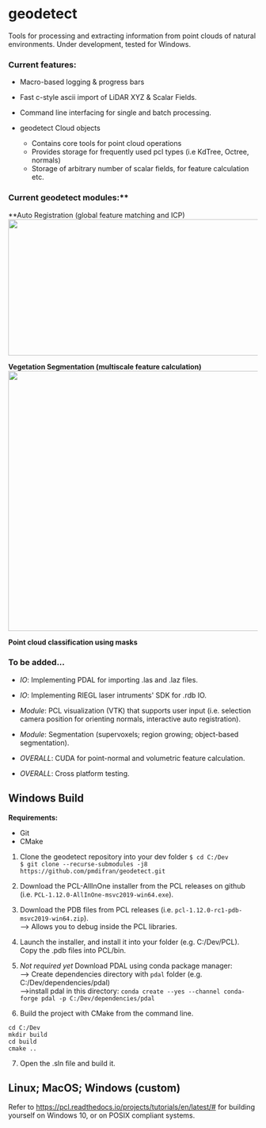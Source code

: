 # geodetect
Tools for processing and extracting information from point clouds of natural environments. Under development, tested for Windows. 

### Current features:
- Macro-based logging & progress bars
- Fast c-style ascii import of LiDAR XYZ & Scalar Fields.
- Command line interfacing for single and batch processing.

- geodetect Cloud objects
  - Contains core tools for point cloud operations
  - Provides storage for frequently used pcl types (i.e KdTree, Octree, normals)
  - Storage of arbitrary number of scalar fields, for feature calculation etc. 

### Current geodetect modules:**
**Auto Registration (global feature matching and ICP)
<img src="https://user-images.githubusercontent.com/64287741/135674654-be7a1585-3409-4641-b595-2a7715a090cc.PNG" width="1000" height="275">

**Vegetation Segmentation (multiscale feature calculation)**
<img src="https://user-images.githubusercontent.com/64287741/135675257-96e6b762-a54b-4658-861a-d77bd897a8e2.PNG" width="1000" height="525">

**Point cloud classification using masks**

### To be added...
-  _IO_: Implementing PDAL for importing .las and .laz files.
-  _IO_: Implementing RIEGL laser intruments' SDK for .rdb IO.

-  _Module_: PCL visualization (VTK) that supports user input (i.e. selection camera position for orienting normals, interactive auto registration).
-  _Module_: Segmentation (supervoxels; region growing; object-based segmentation).

-  _OVERALL_: CUDA for point-normal and volumetric feature calculation.
-  _OVERALL_: Cross platform testing.

## Windows Build

**Requirements:**
- Git
- CMake

1. Clone the geodetect repository into your dev folder
`$ cd C:/Dev`\
`$ git clone --recurse-submodules -j8 https://github.com/pmdifran/geodetect.git`

2. Download the PCL-AllInOne installer from the PCL releases on github (i.e. `PCL-1.12.0-AllInOne-msvc2019-win64.exe`).

3. Download the PDB files from PCL releases (i.e. `pcl-1.12.0-rc1-pdb-msvc2019-win64.zip`).\
--> Allows you to debug inside the PCL libraries.

4. Launch the installer, and install it into your folder (e.g. C:/Dev/PCL<version>). Copy the .pdb files into PCL/bin.

5. *Not required yet* Download PDAL using conda package manager:\
--> Create dependencies directory with `pdal` folder (e.g. C:/Dev/dependencies/pdal)\
-->install pdal in this directory: `conda create --yes --channel conda-forge pdal -p C:/Dev/dependencies/pdal`

6. Build the project with CMake from the command line.
```
cd C:/Dev
mkdir build
cd build
cmake ..
```

7. Open the .sln file and build it.

## Linux; MacOS; Windows (custom)

Refer to https://pcl.readthedocs.io/projects/tutorials/en/latest/# for building yourself on Windows 10, or on POSIX compliant systems.
